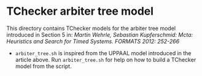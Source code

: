 # TChecker arbiter tree model

This directory contains TChecker models for the arbiter tree model introduced in Section 5 in:
*Martin Wehrle, Sebastian Kupferschmid:
Mcta: Heuristics and Search for Timed Systems. FORMATS 2012: 252-266*

- `arbiter_tree.sh` is inspired from the UPPAAL model introduced in the article above.
Run `arbiter_tree.sh` for help on how to build a TChecker model from the script.
